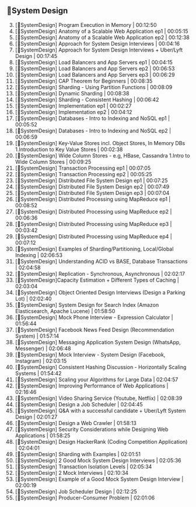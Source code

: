 ## 🥈System Design 

3. [🥈SystemDesign] Program Execution in Memory | 00:12:50
22. [🥈SystemDesign] Anatomy of a Scalable Web Application ep1 | 00:05:15
23. [🥈SystemDesign] Anatomy of a Scalable Web Application ep2 | 00:12:38
24. [🥈SystemDesign] Approach for System Design Interviews | 00:04:16
25. [🥈SystemDesign] Approach for System Design Interviews + Uber/Lyft Design | 00:17:45
26. [🥈SystemDesign] Load Balancers and App Servers ep1 | 00:04:15
27. [🥈SystemDesign] Load Balancers and App Servers ep2 | 00:06:53
28. [🥈SystemDesign] Load Balancers and App Servers ep3 | 00:06:29
29. [🥈SystemDesign] CAP Theorem for Beginners | 00:08:35
30. [🥈SystemDesign] Sharding - Using Partition Functions | 00:08:09
31. [🥈SystemDesign] Dynamic Sharding | 00:08:38
32. [🥈SystemDesign] Sharding - Consistent Hashing | 00:06:42
33. [🥈SystemDesign] Implementation ep1 | 00:02:27
34. [🥈SystemDesign] Implementation ep2 | 00:04:12
65. [🥈SystemDesign] Databases - Intro to Indexing and NoSQL ep1 | 00:05:52
66. [🥈SystemDesign] Databases - Intro to Indexing and NoSQL ep2 | 00:06:59
67. [🥈SystemDesign] Key-Value Stores incl. Object Stores, In Memory DBs 1.Introduction to Key Value Stores | 00:02:38
69. [🥈SystemDesign] Wide Column Stores - e.g, HBase, Cassandra 1.Intro to Wide Column Stores | 00:09:25
72. [🥈SystemDesign] Transaction Processing ep1 | 00:07:05
73. [🥈SystemDesign] Transaction Processing ep2 | 00:05:25
95. [🥈SystemDesign] Distributed File System Design ep1 | 00:07:25
96. [🥈SystemDesign] Distributed File System Design ep2 | 00:07:49
97. [🥈SystemDesign] Distributed File System Design ep3 | 00:07:04
98. [🥈SystemDesign] Distributed Processing using MapReduce ep1 | 00:08:52
99. [🥈SystemDesign] Distributed Processing using MapReduce ep2 | 00:06:36
100. [🥈SystemDesign] Distributed Processing using MapReduce ep3 | 00:03:42
101. [🥈SystemDesign] Distributed Processing using MapReduce ep4 | 00:07:12
153. [🥈SystemDesign] Examples of Sharding/Partitioning, Local/Global Indexing | 02:06:53
154. [🥈SystemDesign] Understanding ACID vs BASE, Database Transactions | 02:04:58
155. [🥈SystemDesign] Replication - Synchronous, Asynchronous | 02:02:17
156. [🥈SystemDesign]Capacity Estimation + Different Types of Caching | 02:03:04
159. [🥈SystemDesign] Object Oriented Design Interviews (Design a Parking Lot) | 02:02:40
161. [🥈SystemDesign] System Design for Search Index (Amazon Elasticsearch, Apache Lucene) | 01:58:50
162. [🥈SystemDesign] Mock Phone Interview - Expression Calculator | 01:56:44
163. [🥈SystemDesign] Facebook News Feed Design (Recommendation System) | 01:57:14
164. [🥈SystemDesign] Messaging Application System Design (WhatsApp, Messenger) | 02:06:48
165. [🥈SystemDesign] Mock Interview - System Design (Facebook, Instagram) | 02:03:15
166. [🥈SystemDesign] Consistent Hashing Discussion - Horizontally Scaling Systems | 01:54:42
168. [🥈SystemDesign] Scaling your Algorithms for Large Data | 02:04:57
169. [🥈SystemDesign] Improving Performance of Web Applications | 02:16:46
170. [🥈SystemDesign] Video Sharing Service (Youtube, Netflix) | 02:08:39
171. [🥈SystemDesign] Design a Job Scheduler | 02:04:45
172. [🥈SystemDesign] Q&A with a successful candidate + Uber/Lyft System Design | 02:01:27
173. [🥈SystemDesign] Design a Web Crawler | 01:58:13
177. [🥈SystemDesign] Security Considerations while Designing Web Applications | 01:58:25
178. [🥈SystemDesign] Design HackerRank (Coding Competition Application) | 02:04:01
180. [🥈SystemDesign] Sharding with Examples | 02:01:51
181. [🥈SystemDesign] 2 Good Mock System Design Interviews | 02:05:36
182. [🥈SystemDesign] Transaction Isolation Levels | 02:05:34
183. [🥈SystemDesign] 2 Mock Interviews | 02:10:34
184. [🥈SystemDesign] Example of a Good Mock System Design Interview | 02:00:19
185. [🥈SystemDesign] Job Scheduler Design | 02:12:25
186. [🥈SystemDesign] Producer-Consumer Problem | 02:01:06
